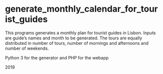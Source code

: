 # generate_monthly_calendar_for_tourist_guides
This programs generates a monthly plan for tourist guides in Lisbon. Inputs are guide’s names and month to be generated. The tours are equally distributed in number of tours, number of mornings and afternoons and number of weekends. 

Python 3 for the generator and PHP for the webapp 

2019
